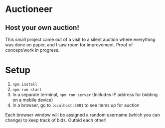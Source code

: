 # Auctioneer
## Host your own auction!

This small project came out of a visit to a silent auction where everything was done on paper, and I saw room for improvement. Proof of concept/work in progress.

# Setup
1. `npm install`
2. `npm run start`
3. In a separate terminal, `npm run server` (Includes IP address for bidding on a mobile device)
4. In a browser, go to `localhost:3001` to see items up for auction

Each browser window will be assigned a random username (which you can change) to keep track of bids. Outbid each other!
